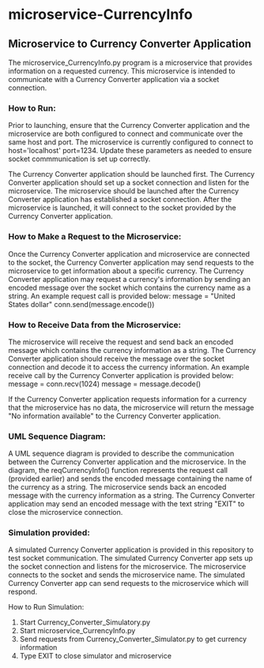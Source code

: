 # microservice-CurrencyInfo
## Microservice to Currency Converter Application

The microservice_CurrencyInfo.py program is a microservice that provides information on a requested currency.
This microservice is intended to communicate with a Currency Converter application via a socket connection.

### How to Run:
Prior to launching, ensure that the Currency Converter application and the microservice are both configured to connect and communicate over the same host and port. The microservice is currently configured to connect to host='localhost' port=1234. Update these parameters as needed to ensure socket commmunication
is set up correctly.

The Currency Converter application should be launched first. The Currency Converter application should set up a socket connection and listen for the microservice. The microservice should be launched after the Currency Converter application has established a socket connection. After the microservice is launched, it will connect to the socket provided by the Currency Converter application.

### How to Make a Request to the Microservice:
Once the Currency Converter application and microservice are connected to the socket, the Currency Converter application may send requests to the microservice to get information about a specific currency. The Currency Converter application may request a currency's information by sending an encoded message over the socket which contains the currency name as a string. An example request call is provided below:
    message = "United States dollar"
    conn.send(message.encode())

### How to Receive Data from the Microservice: 
The microservice will receive the request and send back an encoded message which contains the currency information as a string. The Currency Converter application should receive the message over the socket connection and decode it to access the currency information. An example receive call by the Currency Converter application is provided below:
    message = conn.recv(1024)
    message = message.decode()

If the Currency Converter application requests information for a currency that the microservice has no data, the microservice will return the message "No information available" to the Currency Converter application.

### UML Sequence Diagram:
A UML sequence diagram is provided to describe the communication between the Currency Converter application and the microservice.
In the diagram, the reqCurrencyInfo() function represents the request call (provided earlier) and sends the encoded message containing the name of the currency as a string.
The microservice sends back an encoded message with the currency information as a string.
The Currency Converter application may send an encoded message with the text string "EXIT" to close the microservice connection.

### Simulation provided:
A simulated Currency Converter application is provided in this repository to test socket communication.
The simulated Currency Converter app sets up the socket connection and listens for the microservice.
The microservice connects to the socket and sends the microservice name.
The simulated Currency Converter app can send requests to the microservice which will respond.

How to Run Simulation:
1. Start Currency_Converter_Simulatory.py
2. Start microservice_CurrencyInfo.py
3. Send requests from Currency_Converter_Simulator.py to get currency information
4. Type EXIT to close simulator and microservice

